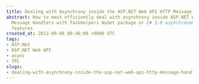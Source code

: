 ```yaml
---
title: Dealing with Asynchrony inside the ASP.NET Web API HTTP Message Handlers
abstract: How to most efficiently deal with asynchrony inside ASP.NET Web API HTTP
  Message Handlers with TaskHelpers NuGet package or C# 5.0 asynchronous language
  features
created_at: 2012-09-08 08:46:00 +0000 UTC
tags:
- ASP.Net
- ASP.NET Web API
- async
- TPL
slugs:
- dealing-with-asynchrony-inside-the-asp-net-web-api-http-message-handlers
---
```

